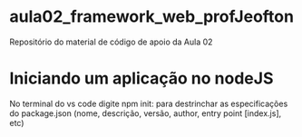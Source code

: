 # aula02_framework_web_profJeofton
Repositório do material de código de apoio da Aula 02
# Iniciando um aplicação no nodeJS
No terminal do vs code digite npm init: para destrinchar as especificações do package.json (nome, descrição, versão, author, entry point [index.js], etc)
